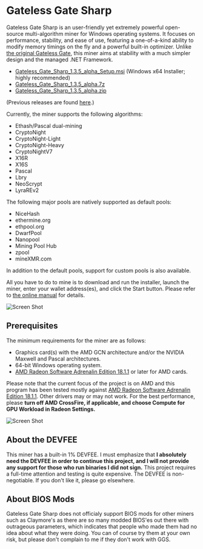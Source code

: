 # Gateless Gate Sharp

Gateless Gate Sharp is an user-friendly yet extremely powerful open-source multi-algorithm miner for Windows operating systems. It focuses on performance, stability, and ease of use, featuring a one-of-a-kind ability to modify memory timings on the fly and a powerful built-in optimizer. Unlike [the original Gateless Gate](https://github.com/zawawawa/gatelessgate), this miner aims at stability with a much simpler design and the managed .NET Framework.

* [Gateless_Gate_Sharp_1.3.5_alpha_Setup.msi](https://github.com/zawawawa/GatelessGateSharp/releases/download/v1.3.5-alpha/Gateless_Gate_Sharp_1.3.5_alpha_Setup.msi) (Windows x64 Installer; highly recommended)
* [Gateless_Gate_Sharp_1.3.5_alpha.7z](https://github.com/zawawawa/GatelessGateSharp/releases/download/v1.3.5-alpha/Gateless_Gate_Sharp_1.3.5_alpha.7z)
* [Gateless_Gate_Sharp_1.3.5_alpha.zip](https://github.com/zawawawa/GatelessGateSharp/releases/download/v1.3.5-alpha/Gateless_Gate_Sharp_1.3.5_alpha.zip)

(Previous releases are found [here](https://github.com/zawawawa/GatelessGateSharp/releases).)

Currently, the miner supports the following algorithms:

* Ethash/Pascal dual-mining
* CryptoNight
* CryptoNight-Light
* CryptoNight-Heavy
* CryptoNightV7
* X16R
* X16S
* Pascal
* Lbry
* NeoScrypt
* LyraREv2

The following major pools are natively supported as default pools:

* NiceHash
* ethermine.org
* ethpool.org
* DwarfPool
* Nanopool
* Mining Pool Hub
* zpool
* mineXMR.com

In addition to the default pools, support for custom pools is also available. 

All you have to do to mine is to download and run the installer, launch the miner, enter your wallet address(es), and click the Start button. Please refer to [the online manual](https://github.com/zawawawa/GatelessGateSharp/blob/v1.3/Documentation/TOC.md) for details.

![Screen Shot](https://i.imgur.com/XiVc70d.png)

## Prerequisites

The minimum requirements for the miner are as follows:

* Graphics card(s) with the AMD GCN architecture and/or the NVIDIA Maxwell and Pascal architectures.
* 64-bit Windows operating system.
* [AMD Radeon Software Adrenalin Edition 18.1.1](http://support.amd.com/en-us/kb-articles/Pages/Radeon-Software-Adrenalin-Edition-18.1.1-Release-Notes.aspx) or later for AMD cards.

Please note that the current focus of the project is on AMD and this program has been tested mostly against [AMD Radeon Software Adrenalin Edition 18.1.1](http://support.amd.com/en-us/kb-articles/Pages/Radeon-Software-Adrenalin-Edition-18.1.1-Release-Notes.aspx). Other drivers may or may not work. For the best performance, please **turn off AMD CrossFire, if applicable, and choose Compute for GPU Workload in Radeon Settings.**

![Screen Shot](https://i.imgur.com/TNIBhCa.png)

## About the DEVFEE

This miner has a built-in 1% DEVFEE. I must emphasize that **I absolutely need the DEVFEE in order to continue this project, and I will not provide any support for those who run binaries I did not sign.** This project requires a full-time attention and testing is quite expensive. The DEVFEE is non-negotiable. If you don't like it, please go elsewhere.

## About BIOS Mods

Gateless Gate Sharp does not officialy support BIOS mods for other miners such as Claymore's as there are so many modded BIOS'es out there with outrageous parameters, which indicates that people who made them had no idea about what they were doing. You can of course try them at your own risk, but please don't complain to me if they don't work with GGS.
